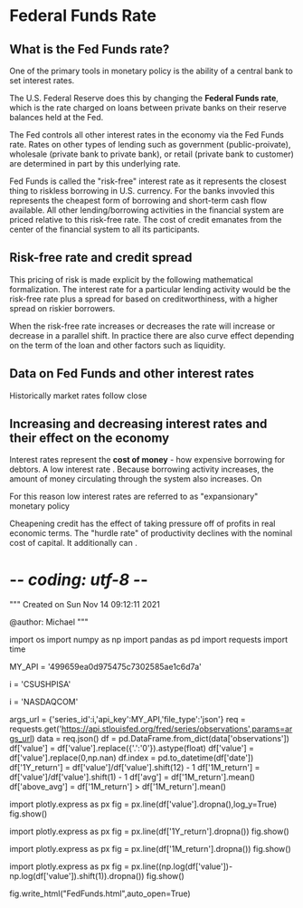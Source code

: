 # Federal Funds Rate

## What is the Fed Funds rate?
One of the primary tools in monetary policy is the ability of a central bank to set interest rates.

The U.S. Federal Reserve does this by changing the **Federal Funds rate**, which is the rate charged on loans between private banks on their reserve balances held at the Fed.

The Fed controls all other interest rates in the economy via the Fed Funds rate. Rates on other types of lending such as government (public-proivate), wholesale (private bank to private bank), or retail (private bank to customer) are determined in part by this underlying rate.

Fed Funds is called the "risk-free" interest rate as it represents the closest thing to riskless borrowing in U.S. currency. For the banks invovled this represents the cheapest form of borrowing and short-term cash flow available. All other lending/borrowing activities in the financial system are priced relative to this risk-free rate. The cost of credit emanates from the center of the financial system to all its participants.

## Risk-free rate and credit spread

This pricing of risk is made explicit by the following mathematical formalization. The interest rate for a particular lending activity would be the risk-free rate plus a spread for based on creditworthiness, with a higher spread on riskier borrowers.

When the risk-free rate increases or decreases the rate will increase or decrease in a parallel shift. In practice there are also curve effect depending on the term of the loan and other factors such as liquidity. 

## Data on Fed Funds and other interest rates
Historically market rates follow close


## Increasing and decreasing interest rates and their effect on the economy
Interest rates represent the **cost of money** - how expensive borrowing for debtors. A low interest rate . Because borrowing activity increases, the amount of money circulating through the system also increases. On 

For this reason low interest rates are referred to as "expansionary" monetary policy 

Cheapening credit has the effect of taking pressure off of profits in real economic terms. The "hurdle rate" of productivity declines with the nominal cost of capital. It additionally can . 

# -*- coding: utf-8 -*-
"""
Created on Sun Nov 14 09:12:11 2021

@author: Michael
"""

import os
import numpy as np
import pandas as pd
import requests
import time

MY_API = '499659ea0d975475c7302585ae1c6d7a'

i = 'CSUSHPISA'

i = 'NASDAQCOM'

args_url = {'series_id':i,'api_key':MY_API,'file_type':'json'}
req = requests.get('https://api.stlouisfed.org/fred/series/observations',params=args_url)
data = req.json()
df = pd.DataFrame.from_dict(data['observations'])
df['value'] = df['value'].replace({'.':'0'}).astype(float)
df['value'] = df['value'].replace(0,np.nan)
df.index = pd.to_datetime(df['date'])
df['1Y_return'] = df['value']/df['value'].shift(12) - 1
df['1M_return'] = df['value']/df['value'].shift(1) - 1
df['avg'] = df['1M_return'].mean()
df['above_avg'] = df['1M_return'] > df['1M_return'].mean()


import plotly.express as px
fig = px.line(df['value'].dropna(),log_y=True)
fig.show()



import plotly.express as px
fig = px.line(df['1Y_return'].dropna())
fig.show()

import plotly.express as px
fig = px.line(df['1M_return'].dropna())
fig.show()

import plotly.express as px
fig = px.line((np.log(df['value'])-np.log(df['value']).shift(1)).dropna())
fig.show()


fig.write_html("FedFunds.html",auto_open=True)

